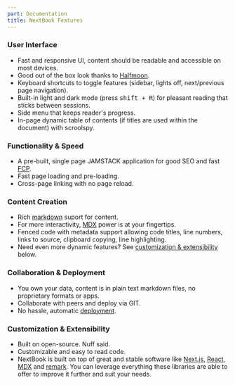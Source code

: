 ```yaml
---
part: Documentation
title: NextBook Features
---
```


### User Interface

- Fast and responsive UI, content should be readable and accessible on most devices.
- Good out of the box look thanks to [Halfmoon](https://www.gethalfmoon.com/).
- Keyboard shortcuts to toggle features (sidebar, lights off, next/previous page navigation).
- Built-in light and dark mode (press <kbd>shift + R</kbd>) for pleasant reading that sticks between sessions.
- Side menu that keeps reader's progress.
- In-page dynamic table of contents (if titles are used within the document) with scroolspy.

### Functionality & Speed

- A pre-built, single page JAMSTACK application for good SEO and fast [FCP](https://developer.mozilla.org/en-US/docs/Glossary/First_contentful_paint).
- Fast page loading and pre-loading.
- Cross-page linking with no page reload.

### Content Creation

- Rich [markdown](https://www.markdownguide.org/) suport for content.
- For more interactivity, [MDX](https://mdxjs.com/) power is at your fingertips.
- Fenced code with metadata support allowing code titles, line numbers, links to source, clipboard copying, line highlighting.
- Need even more dynamic features? See [customization & extensibility](#customization--extensibility) below.

### Collaboration & Deployment

- You own your data, content is in plain text markdown files, no proprietary formats or apps.
- Collaborate with peers and deploy via GIT.
- No hassle, automatic [deployment](https://vercel.com/new).

### Customization & Extensibility

- Built on open-source. Nuff said.
- Customizable and easy to read code.
- NextBook is built on top of great and stable software like [Next.js](https://nextjs.org/), [React](https://reactjs.org/), [MDX](https://mdxjs.com/) and [remark](https://github.com/remarkjs/remark). You can leverage everything these libraries are able to offer to improve it further and suit your needs.
